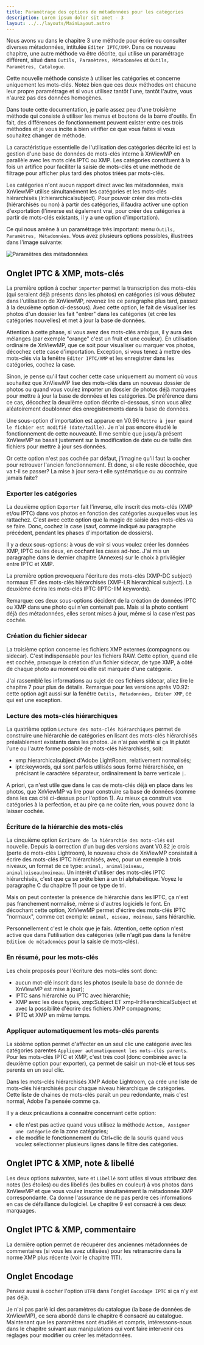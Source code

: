 ```yaml
---
title: Paramétrage des options de métadonnées pour les catégories
description: Lorem ipsum dolor sit amet - 3
layout: ../../layouts/MainLayout.astro
---
```


Nous avons vu dans le chapitre 3 une méthode pour écrire ou consulter diverses métadonnées, intitulée `Editer IPTC/XMP`. Dans ce nouveau chapitre, une autre méthode va être décrite, qui utilise un paramétrage différent, situé dans `Outils, Paramètres, Métadonnées` et `Outils, Paramètres, Catalogue`.

Cette nouvelle méthode consiste à utiliser les catégories et concerne uniquement les mots-clés. Notez bien que ces deux méthodes ont chacune leur propre paramétrage et si vous utilisez tantôt l'une, tantôt l'autre, vous n'aurez pas des données homogènes.

Dans toute cette documentation, je parle assez peu d'une troisième méthode qui consiste à utiliser les menus et boutons de la barre d'outils. En fait, des différences de fonctionnement peuvent exister entre ces trois méthodes et je vous incite à bien vérifier ce que vous faites si vous souhaitez changer de méthode.

La caractéristique essentielle de l'utilisation des catégories décrite ici est la gestion d'une base de données de mots-clés interne à XnViewMP en parallèle avec les mots clés IPTC ou XMP. Les catégories constituent à la fois un artifice pour faciliter la saisie de mots-clés et une méthode de filtrage pour afficher plus tard des photos triées par mots-clés.

Les catégories n'ont aucun rapport direct avec les métadonnées, mais XnViewMP utilise simultanément les catégories et les mots-clés hiérarchisés (lr:hierarchicalsubject). Pour pouvoir créer des mots-clés (hiérarchisés ou non) à partir des catégories, il faudra activer une option d'exportation (l'inverse est également vrai, pour créer des catégories à partir de mots-clés existants, il y a une option d'importation).

Ce qui nous amène à un paramétrage très important: menu `Outils, Paramètres, Métadonnées`. Vous avez plusieurs options possibles, illustrées dans l'image suivante:

![Paramètres des métadonnées](/tutoriel/xnvmp04.png)

## Onglet IPTC & XMP, mots-clés

La première option à cocher `importer` permet la transcription des mots-clés (qui seraient déjà présents dans les photos) en catégories (si vous débutez dans l'utilisation de XnViewMP, revenez lire ce paragraphe plus tard, passez à la deuxième option ci-dessous). Avec cette option, le fait de visualiser les photos d'un dossier les fait "entrer" dans les catégories (et crée les catégories nouvelles) et met à jour la base de données.

Attention à cette phase, si vous avez des mots-clés ambigus, il y aura des mélanges (par exemple "orange" c'est un fruit et une couleur). En utilisation ordinaire de XnViewMP, que ce soit pour visualiser ou marquer vos photos, décochez cette case d'importation. Exception, si vous tenez à mettre des mots-clés via la fenêtre `Editer IPTC/XMP` et les enregistrer dans les catégories, cochez la case.

Sinon, je pense qu'il faut cocher cette case uniquement au moment où vous souhaitez que XnViewMP lise des mots-clés dans un nouveau dossier de photos ou quand vous voulez importer un dossier de photos déjà marquées pour mettre à jour la base de données et les catégories. De préférence dans ce cas, décochez la deuxième option décrite ci-dessous, sinon vous allez aléatoirement doublonner des enregistrements dans la base de données.

Une sous-option d'importation est apparue en V0.96 `Mettre à jour quand le fichier est modifié (date/taille)`. Je n'ai pas encore étudié le fonctionnement de cette nouveauté. Il me semble que jusqu'à présent XnViewMP se basait justement sur la modification de date ou de taille des fichiers pour mettre à jour ses données.

Or cette option n'est pas cochée par défaut, j'imagine qu'il faut la cocher pour retrouver l'ancien fonctionnement. Et donc, si elle reste décochée, que va t-il se passer? La mise à jour sera-t elle systématique ou au contraire jamais faite?

### Exporter les catégories

La deuxième option `Exporter` fait l'inverse, elle inscrit des mots-clés (XMP et/ou IPTC) dans vos photos en fonction des catégories auxquelles vous les rattachez. C'est avec cette option que la magie de saisie des mots-clés va se faire. Donc, cochez la case (sauf, comme indiqué au paragraphe précédent, pendant les phases d'importation de dossiers).

Il y a deux sous-options: à vous de voir si vous voulez créer les données XMP, IPTC ou les deux, en cochant les cases ad-hoc. J'ai mis un paragraphe dans le dernier chapitre (Annexes) sur le choix à privilégier entre IPTC et XMP.

La première option provoquera l'écriture des mots-clés (XMP-DC subject) normaux ET des mots-clés hiérarchisés (XMP-LR hierarchical subject). La deuxième écrira les mots-clés IPTC (IPTC-IIM keywords).

Remarque: ces deux sous-options décident de la création de données IPTC ou XMP dans une photo qui n'en contenait pas. Mais si la photo contient déjà des métadonnées, elles seront mises à jour, même si la case n'est pas cochée.

### Création du fichier sidecar

La troisième option concerne les fichiers XMP externes (compagnons ou sidecar). C'est indispensable pour les fichiers RAW. Cette option, quand elle est cochée, provoque la création d'un fichier sidecar, de type XMP, à côté de chaque photo au moment où elle est marquée d'une catégorie.

J'ai rassemblé les informations au sujet de ces fichiers sidecar, allez lire le chapitre 7 pour plus de détails. Remarque pour les versions après V0.92: cette option agit aussi sur la fenêtre `Outils, Métadonnées, Editer XMP`, ce qui est une exception.

### Lecture des mots-clés hiérarchiques

La quatrième option `Lecture des mots-clés hiérarchiques` permet de construire une hiérarchie de catégories en lisant des mots-clés hiérarchisés préalablement existants dans les photos. Je n'ai pas vérifié si ça lit plutôt l'une ou l'autre forme possible de mots-clés hiérarchisés, soit:
- xmp:hierarchicalsubject d'Adobe LightRoom, relativement normalisés;
- iptc:keywords, qui sont parfois utilisés sous forme hiérarchisée, en précisant le caractère séparateur, ordinairement la barre verticale `|`.

A priori, ça n'est utile que dans le cas de mots-clés déjà en place dans les photos, que XnViewMP va lire pour construire sa base de données (comme dans les cas cité ci-dessus pour l'option 1). Au mieux ça construit vos catégories à la perfection, et au pire ça ne coûte rien, vous pouvez donc la laisser cochée.

### Écriture de la hiérarchie des mots-clés

La cinquième option `Ecriture de la hiérarchie des mots-clés` est nouvelle. Depuis la correction d'un bug des versions avant V0.82 je crois (perte de mots-clés Lightroom), le nouveau choix de XnViewMP consistait à écrire des mots-clés IPTC hiérarchisés, avec, pour un exemple à trois niveaux, un format de ce type: `animal, animal|oiseau, animal|oiseau|moineau`. Un intérêt d'utiliser des mots-clés IPTC hiérarchisés, c'est que ça se prête bien à un tri alphabétique. Voyez le paragraphe C du chapitre 11 pour ce type de tri.

Mais on peut contester la présence de hiérarchie dans les IPTC, ça n'est pas franchement normalisé, même si d'autres logiciels le font. En décochant cette option, XnViewMP permet d'écrire des mots-clés IPTC "normaux", comme cet exemple: `animal, oiseau, moineau`, sans hiérarchie.

Personnellement c'est le choix que je fais. Attention, cette option n'est active que dans l'utilisation des catégories (elle n'agit pas dans la fenêtre `Edition de métadonnées` pour la saisie de mots-clés).

### En résumé, pour les mots-clés

Les choix proposés pour l'écriture des mots-clés sont donc:
- aucun mot-clé inscrit dans les photos (seule la base de donnée de XnViewMP est mise à jour);
- IPTC sans hiérarchie ou IPTC avec hiérarchie;
- XMP avec les deux types, xmp:Subject ET xmp-lr:HierarchicalSubject et avec la possibilité d'écrire des fichiers XMP compagnons;
- IPTC et XMP en même temps.

### Appliquer automatiquement les mots-clés parents

La sixième option permet d'affecter en un seul clic une catégorie avec les catégories parentes `Appliquer automatiquement les mots-clés parents`. Pour les mots-clés IPTC et XMP, c'est très cool (donc combinée avec la deuxième option pour exporter), ça permet de saisir un mot-clé et tous ses parents en un seul clic.

Dans les mots-clés hiérarchisés XMP Adobe Lightroom, ça crée une liste de mots-clés hiérarchisés pour chaque niveau hiérarchique de catégories. Cette liste de chaines de mots-clés paraît un peu redondante, mais c'est normal, Adobe l'a pensée comme ça.

Il y a deux précautions à connaitre concernant cette option:
- elle n'est pas active quand vous utilisez la méthode `Action, Assigner une catégorie` de la zone catégories;
- elle modifie le fonctionnement du Ctrl+clic de la souris quand vous voulez sélectionner plusieurs lignes dans le filtre des catégories.

## Onglet IPTC & XMP, note & libellé

Les deux options suivantes, `Note` et `Libellé` sont utiles si vous attribuez des notes (les étoiles) ou des libellés (les bulles en couleur) à vos photos dans XnViewMP et que vous voulez inscrire simultanément la métadonnée XMP correspondante. Ca donne l'assurance de ne pas perdre ces informations en cas de défaillance du logiciel. Le chapitre 9 est consacré à ces deux marquages.

## Onglet IPTC & XMP, commentaire

La dernière option permet de récupérer des anciennes métadonnées de commentaires (si vous les avez utilisées) pour les retranscrire dans la norme XMP plus récente (voir le chapitre 11T).

## Onglet Encodage

Pensez aussi à cocher l'option `UTF8` dans l'onglet `Encodage IPTC` si ça n'y est pas déjà.

Je n'ai pas parlé ici des paramètres du catalogue (la base de données de XnViewMP), ce sera abordé dans le chapitre 6 consacré au catalogue. Maintenant que les paramètres sont étudiés et compris, intéressons-nous dans le chapitre suivant aux manipulations qui vont faire intervenir ces réglages pour modifier ou créer les métadonnées.
